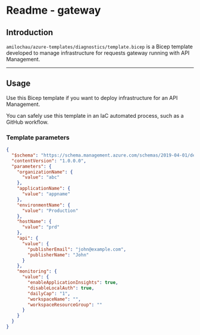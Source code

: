 # Readme - gateway

## Introduction

`amilochau/azure-templates/diagnostics/template.bicep` is a Bicep template developed to manage infrastructure for requests gateway running with API Management.

---

## Usage

Use this Bicep template if you want to deploy infrastructure for an API Management.

You can safely use this template in an IaC automated process, such as a GitHub workflow.

### Template parameters

```json
{
  "$schema": "https://schema.management.azure.com/schemas/2019-04-01/deploymentParameters.json#",
  "contentVersion": "1.0.0.0",
  "parameters": {
    "organizationName": {
      "value": "abc"
    },
    "applicationName": {
      "value": "appname"
    },
    "environmentName": {
      "value": "Production"
    },
    "hostName": {
      "value": "prd"
    },
    "api": {
      "value": {
        "publisherEmail": "john@example.com",
        "publisherName": "John"
      }
    },
    "monitoring": {
      "value": {
        "enableApplicationInsights": true,
        "disableLocalAuth": true,
        "dailyCap": "1",
        "workspaceName": "",
        "workspaceResourceGroup": ""
      }
    }
  }
}
```
